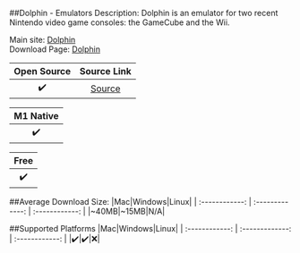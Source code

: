 ##Dolphin - Emulators
Description: Dolphin is an emulator for two recent Nintendo video game consoles: the GameCube and the Wii.

Main site: [Dolphin](https://dolphin-emu.org/)
<br>Download Page: [Dolphin](https://dolphin-emu.org/download/?ref=btn)

|Open Source|Source Link|
| :------------: |:------------: |
|✔️|[Source](https://github.com/dolphin-emu/dolphin)|

|M1 Native|
| :------------: |
|✔️|

|Free|
| :------------: |
|✔️|

##Average Download Size: 
|Mac|Windows|Linux|
| :------------: | :-------------: | :------------: |
|~40MB|~15MB|N/A|

##Supported Platforms
|Mac|Windows|Linux|
| :------------: | :-------------: | :------------: |
|✔️|✔️|❌|


